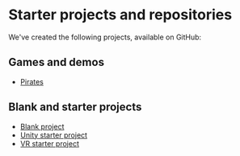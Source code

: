 # Starter projects and repositories

We've created the following projects, available on GitHub:

## Games and demos

* [Pirates](https://github.com/spatialos/PiratesTutorial/tree/master)

## Blank and starter projects

* [Blank project](https://github.com/spatialos/BlankProject/tree/master)
* [Unity starter project](https://github.com/spatialos/StarterProject/tree/master)
* [VR starter project](https://github.com/spatialos/VRStarterProject/tree/master)
